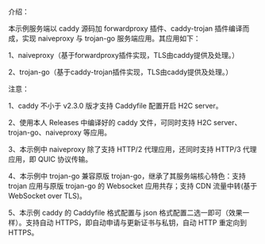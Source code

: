 介绍：

本示例服务端以 caddy 源码加 forwardproxy 插件、caddy-trojan 插件编译而成，实现 naiveproxy 与 trojan-go 服务端应用。其应用如下：

1、naiveproxy（基于forwardproxy插件实现，TLS由caddy提供及处理。）

2、trojan-go（基于caddy-trojan插件实现，TLS由caddy提供及处理。）

注意：

1、caddy 不小于 v2.3.0 版才支持 Caddyfile 配置开启 H2C server。

2、使用本人 Releases 中编译好的 caddy 文件，可同时支持 H2C server、trojan-go、naiveproxy 等应用。

3、本示例中 naiveproxy 除了支持 HTTP/2 代理应用，还同时支持 HTTP/3 代理应用，即 QUIC 协议传输。

4、本示例中 trojan-go 兼容原版 trojan-go，继承了其服务端核心特色：支持 trojan 应用与原版 trojan-go 的 Websocket 应用共存；支持 CDN 流量中转(基于 WebSocket over TLS)。

5、本示例 caddy 的 Caddyfile 格式配置与 json 格式配置二选一即可（效果一样）。支持自动 HTTPS，即自动申请与更新证书与私钥，自动 HTTP 重定向到 HTTPS。
